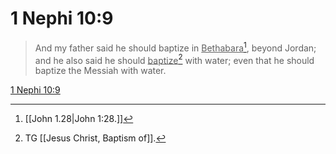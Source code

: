 # 1 Nephi 10:9

> And my father said he should baptize in <u>Bethabara</u>[^a], beyond Jordan; and he also said he should <u>baptize</u>[^b] with water; even that he should baptize the Messiah with water.

[1 Nephi 10:9](https://www.churchofjesuschrist.org/study/scriptures/bofm/1-ne/10?lang=eng&id=p9#p9)


[^a]: [[John 1.28|John 1:28.]]
[^b]: TG [[Jesus Christ, Baptism of]].
